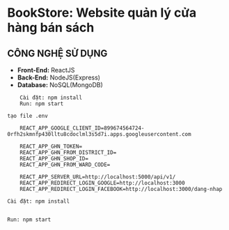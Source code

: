 
# BookStore: Website quản lý cửa hàng bán sách



## CÔNG NGHỆ SỬ DỤNG

- **Front-End:** ReactJS
- **Back-End:** NodeJS(Express)
- **Database:** NoSQL(MongoDB)


```
    Cài đặt: npm install
    Run: npm start
```

    tạo file .env
```
    REACT_APP_GOOGLE_CLIENT_ID=899674564724-0rfh2skmnfp430lltu8cdoclml3s5d7i.apps.googleusercontent.com

    REACT_APP_GHN_TOKEN=
    REACT_APP_GHN_FROM_DISTRICT_ID=
    REACT_APP_GHN_SHOP_ID=
    REACT_APP_GHN_FROM_WARD_CODE=

    REACT_APP_SERVER_URL=http://localhost:5000/api/v1/
    REACT_APP_REDIRECT_LOGIN_GOOGLE=http://localhost:3000
    REACT_APP_REDIRECT_LOGIN_FACEBOOK=http://localhost:3000/dang-nhap
```

    Cài đặt: npm install
```
```
    Run: npm start
```